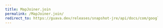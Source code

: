 ```yaml
---
title: MapJoiner.join
permalink: /MapJoiner.join/
redirect_to: https://guava.dev/releases/snapshot-jre/api/docs/com/google/common/base/Joiner.MapJoiner.html#join-java.util.Map-
---
```

